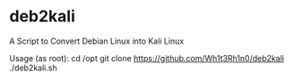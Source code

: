 # deb2kali
A Script to Convert Debian Linux into Kali Linux

Usage (as root):
            cd /opt
            git clone https://github.com/Wh1t3Rh1n0/deb2kali
            ./deb2kali.sh
